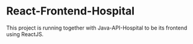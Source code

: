 # React-Frontend-Hospital

This project is running together with Java-API-Hospital
to be its frontend using ReactJS.

